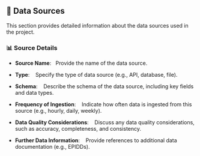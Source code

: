 ## 🧱 Data Sources

This section provides detailed information about the data sources used in the project.

### 📊 Source Details

- **Source Name**:
  Provide the name of the data source.

- **Type**:  
  Specify the type of data source (e.g., API, database, file).

- **Schema**:  
  Describe the schema of the data source, including key fields and data types.

- **Frequency of Ingestion**:  
  Indicate how often data is ingested from this source (e.g., hourly, daily, weekly).

- **Data Quality Considerations**:  
  Discuss any data quality considerations, such as accuracy, completeness, and consistency.

- **Further Data Information**:  
  Provide references to additional data documentation (e.g., EPIDDs).
